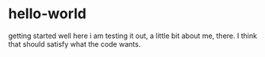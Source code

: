 # hello-world
getting started
well here i am testing it out, a little bit about me, there. I think that should satisfy what the code wants.
